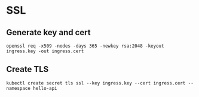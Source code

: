 # SSL

## Generate key and cert
```shell
openssl req -x509 -nodes -days 365 -newkey rsa:2048 -keyout ingress.key -out ingress.cert
```

## Create TLS
```shell
kubectl create secret tls ssl --key ingress.key --cert ingress.cert --namespace hello-api
```

